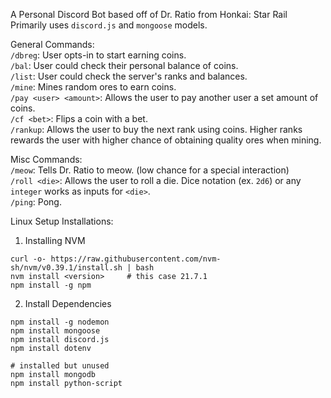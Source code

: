 A Personal Discord Bot based off of Dr. Ratio from Honkai: Star Rail  
Primarily uses `discord.js` and `mongoose` models.

General Commands:  
`/dbreg`: User opts-in to start earning coins.  
`/bal`: User could check their personal balance of coins.  
`/list`: User could check the server's ranks and balances.  
`/mine`: Mines random ores to earn coins.  
`/pay <user> <amount>`: Allows the user to pay another user a set amount of coins.  
`/cf <bet>`: Flips a coin with a bet.  
`/rankup`: Allows the user to buy the next rank using coins. Higher ranks rewards the user with higher chance of obtaining quality ores when mining.

Misc Commands:  
`/meow`: Tells Dr. Ratio to meow. (low chance for a special interaction)  
`/roll <die>`: Allows the user to roll a die. Dice notation (ex. `2d6`) or any `integer` works as inputs for `<die>`.  
`/ping`: Pong.

Linux Setup Installations:

1. Installing NVM

```
curl -o- https://raw.githubusercontent.com/nvm-sh/nvm/v0.39.1/install.sh | bash
nvm install <version>     # this case 21.7.1
npm install -g npm
```

2. Install Dependencies

```
npm install -g nodemon
npm install mongoose
npm install discord.js
npm install dotenv

# installed but unused
npm install mongodb
npm install python-script
```
